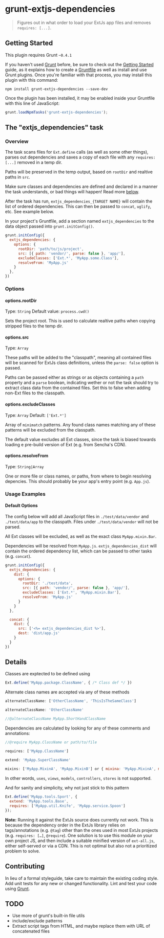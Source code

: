 # grunt-extjs-dependencies

> Figures out in what order to load your ExtJs app files and removes `requires: [...]`.

## Getting Started
This plugin requires Grunt `~0.4.1`

If you haven't used [Grunt](http://gruntjs.com/) before, be sure to check out the [Getting Started](http://gruntjs.com/getting-started) guide, as it explains how to create a [Gruntfile](http://gruntjs.com/sample-gruntfile) as well as install and use Grunt plugins. Once you're familiar with that process, you may install this plugin with this command:

```shell
npm install grunt-extjs-dependencies --save-dev
```

Once the plugin has been installed, it may be enabled inside your Gruntfile with this line of JavaScript:

```js
grunt.loadNpmTasks('grunt-extjs-dependencies');
```

## The "extjs_dependencies" task

### Overview
The task scans files for `Ext.define` calls (as well as some other things), parses out dependencies and saves a copy of each file with any `requires: [...]` removed in a temp dir.

Paths will be preserved in the temp output, based on `rootDir` and realtive paths in `src`.

Make sure classes and dependencies are defined and declared in a manner the task understands, or bad things will happen! Read more [below](#details).

After the task has run, `extjs_dependencies_{TARGET NAME}` will contain the list of ordered dependencies. This can then be passed to `concat`, `uglify`, etc. See example below.

In your project's Gruntfile, add a section named `extjs_dependencies` to the data object passed into `grunt.initConfig()`.

```js
grunt.initConfig({
  extjs_dependencies: {
    options: {
      rootDir: 'path/to/js/project',
      src: [{ path: 'vendor/', parse: false }, 'app/'],
      excludeClasses: ['Ext.*', 'MyApp.some.Class'],
      resolveFrom: 'MyApp.js'
    }
  },
})
```

### Options

#### options.rootDir
Type: `String`
Default value: `process.cwd()`

Sets the project root. This is used to calculate realtive paths when copying stripped files to the temp dir.

#### options.src
Type: `Array`

These paths will be added to the "classpath", meaning all contained files will be scanned for ExtJs class definitions, unless the `parse: false` option is passed.

Paths can be passed either as strings or as objects containing a `path` property and a `parse` boolean, indicating wether or not the task should try to extract class data from the contained files. Set this to false when adding non-Ext files to the classpath.

#### options.excludeClasses
Type: `Array`
Default: `['Ext.*']`

Array of `minimatch` patterns. Any found class names matching any of these patterns will be excluded from the classpath.

The default value excludes all Ext classes, since the task is biased towards loading e pre-build version of Ext (e.g. from Sencha's CDN).

#### options.resolveFrom
Type: `String|Array`

One or more file or class names, or paths, from where to begin resolving depencies. This should probably be your app's entry point (e.g. `App.js`).


### Usage Examples

#### Default Options
The config below will add all JavaScript files in `./test/data/vendor` and `./test/data/app` to the classpath. Files under `./test/data/vendor` will not be parsed.

All Ext classes will be excluded, as well as the exact class `MyApp.mixin.Bar`.

Dependencies will be resolved from `MyApp.js`. `extjs_dependencies_dist` will contain the ordered dependency list, which can be passed to other tasks (e.g. `concat`).

```js
grunt.initConfig({
  extjs_dependencies: {
    dist: {
      options: {
        rootDir: './test/data',
        src: [{ path: 'vendor/', parse: false }, 'app/'],
        excludeClasses: ['Ext.*', 'MyApp.mixin.Bar'],
        resolveFrom: 'MyApp.js'
      }
    }
  },

  concat: {
    dist: {
      src: ['<%= extjs_dependencies_dist %>'],
      dest: 'dist/app.js'
    }
  }
})
```


## Details

Classes are exptected to be defined using 

```js
Ext.define('MyApp.package.ClassName', { /* Class def */ })  
```

Alternate class names are accepted via any of these methods

```js
alternateClassName: ['OtherClassName', 'ThisIsTheSameClass']

alternateClassName: 'OtherClassName'

//@alternateClassName MyApp.ShortHandClassName
```

Dependencies are calculated by looking for any of these comments and annotations:

```js
//@require MyApp.ClassName or path/to/file

requires: ['MyApp.ClassName']

extend: 'MyApp.SuperClassName'
  
mixins: ['MyApp.MixinA', 'MyApp.MixinB'] or { mixina: 'MyApp.MixinA', mixinb: 'MyApp.MixinB' } 
```

In other words, `uses`, `views`, `models`, `controllers`, `stores` is not supported.

And for sanity and simplicity, why not just stick to this pattern

```js
Ext.define('MyApp.tools.Sport', {
  extend: 'MyApp.tools.Base',
  requires: ['MyApp.util.Knife', 'MyApp.service.Spoon']
});
```

**Note:** Running it against the ExtJs source does currently not work. This is because the dependency order in the ExtJs library relies on tags/annotations (e.g. `@tag`) other than the ones used in most ExtJs projects (e.g. `requires: […]`, `@require`). One solution is to use this module on your own project JS, and then include a suitable minified version of `ext-all.js`, either self-served or via a CDN. This is not optimal but also not a prioritized problem to solve.

## Contributing
In lieu of a formal styleguide, take care to maintain the existing coding style. Add unit tests for any new or changed functionality. Lint and test your code using [Grunt](http://gruntjs.com/).

## TODO
- Use more of grunt's built-in file utils
- include/exclude patterns
- Extract script tags from HTML, and maybe replace them with URL of concatenated files
